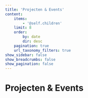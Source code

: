 ```yaml
---
title: 'Projecten & Events'
content:
    items:
        - '@self.children'
    limit: 8
    order:
        by: date
        dir: desc
    pagination: true
    url_taxonomy_filters: true
show_sidebar: false
show_breadcrumbs: false
show_pagination: false
---
```


# Projecten & Events